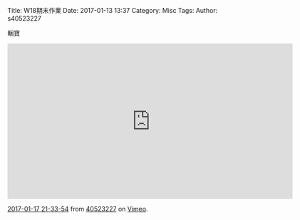 Title: W18期末作業
Date: 2017-01-13 13:37
Category: Misc
Tags: 
Author: s40523227



睏寶

<!-- PELICAN_END_SUMMARY -->



<!-- 導入 Brython 標準程式庫 -->

<script type="text/javascript" 
    src="https://cdn.rawgit.com/brython-dev/brython/master/www/src/brython_dist.js">
</script>

<!-- 啟動 Brython -->

<script>
window.onload=function(){
brython(1);
}
</script>

<!-- 以下實際利用  Brython 畫兩條直線 -->

<canvas id="japanflag1" width="600" height="600"></canvas>

<script type="text/python3">
from browser import document as doc
import math
# 準備繪圖畫布
canvas = doc["japanflag1"]
ctx = canvas.getContext("2d")

ctx.beginPath()
ctx.fillStyle = 'brown'
ctx.strokeStyle = "brown"
ctx.arc(300, 250, 12, 0, 2*math.pi, False)
ctx.fill()
ctx.stroke()
ctx.closePath()



ctx.beginPath()
ctx.fillStyle = 'green'
ctx.strokeStyle = "green"
ctx.arc(260, 170, 30, 0, 2*math.pi, False)
ctx.fill()
ctx.stroke()
ctx.closePath()

ctx.beginPath()
ctx.fillStyle = 'white'
ctx.strokeStyle = "white"
ctx.arc(260, 170, 30, 0, 1*math.pi, False)
ctx.fill()
ctx.stroke()
ctx.closePath()


ctx.beginPath()
ctx.fillStyle = 'green'
ctx.strokeStyle = "green"
ctx.arc(260, 170, 9, 0, 2*math.pi, False)
ctx.fill()
ctx.stroke()
ctx.closePath()

ctx.beginPath()
ctx.fillStyle = 'brown'
ctx.strokeStyle = "brown"
ctx.arc(260, 170, 9, 0, 1*math.pi, False)
ctx.fill()
ctx.stroke()
ctx.closePath()

ctx.beginPath()
ctx.fillStyle = 'green'
ctx.strokeStyle = "green"
ctx.arc(340, 170, 30, 0, 2*math.pi, False)
ctx.fill()
ctx.stroke()
ctx.closePath()

ctx.beginPath()
ctx.fillStyle = 'white'
ctx.strokeStyle = "white"
ctx.arc(340, 170, 30, 0, 1*math.pi, False)
ctx.fill()
ctx.stroke()

ctx.beginPath()
ctx.fillStyle = 'green'
ctx.strokeStyle = "green"
ctx.arc(340, 170, 9, 0, 2*math.pi, False)
ctx.fill()
ctx.stroke()
ctx.closePath()

ctx.beginPath()
ctx.fillStyle = 'brown'
ctx.strokeStyle = "brown"
ctx.arc(340, 170, 9, 0, 1*math.pi, False)
ctx.fill()
ctx.stroke()
ctx.closePath()
ctx.closePath()

'''
ctx.beginPath()
ctx.fillStyle = 'black'
ctx.font = "16px Arial"
ctx.fillText("2", 105, 95)
ctx.fill()
ctx.stroke()
ctx.closePath()
'''


# 以下可以利用 ctx 物件進行畫圖
# 先畫一條直線
ctx.beginPath()
# 設定線的寬度為 1 個單位
ctx.lineWidth = 1

ctx.moveTo(230, 130)
ctx.lineTo(370, 130)


ctx.moveTo(390, 150)
ctx.lineTo(370, 130)

ctx.moveTo(390, 150)
ctx.lineTo(390, 250)


ctx.moveTo(370, 270)
ctx.lineTo(390, 250)

ctx.moveTo(230, 270)
ctx.lineTo(370, 270)


ctx.moveTo(210, 250)
ctx.lineTo(230, 270)


ctx.moveTo(210, 250)
ctx.lineTo(210, 150)

ctx.moveTo(230, 130)
ctx.lineTo(210, 150)



ctx.moveTo(190, 140)
ctx.lineTo(172, 95)

ctx.moveTo(175, 95)
ctx.lineTo(220, 110)



ctx.moveTo(425, 95)
ctx.lineTo(380, 110)

ctx.moveTo(425, 95)
ctx.lineTo(410, 140)

#####內圈
ctx.moveTo(230, 100)
ctx.lineTo(370, 100)


ctx.moveTo(420, 150)
ctx.lineTo(370, 100)

ctx.moveTo(420, 150)
ctx.lineTo(420, 250)


ctx.moveTo(370, 300)
ctx.lineTo(420, 250)

ctx.moveTo(370, 300)
ctx.lineTo(230, 300)


ctx.moveTo(180, 250)
ctx.lineTo(230, 300)


ctx.moveTo(180, 250)
ctx.lineTo(180, 150)

ctx.moveTo(230, 100)
ctx.lineTo(180, 150)




# 設定顏色為藍色, 也可以使用 "rgb(0, 0, 255)" 字串設定顏色值
ctx.strokeStyle = "green"
# 實際執行畫線
ctx.stroke()
ctx.closePath()

#自己畫的

</script>

<iframe src="https://player.vimeo.com/video/199822231" width="640" height="349" frameborder="0" webkitallowfullscreen mozallowfullscreen allowfullscreen></iframe>
<p><a href="https://vimeo.com/199822231">2017-01-17 21-33-54</a> from <a href="https://vimeo.com/user57411976">40523227</a> on <a href="https://vimeo.com">Vimeo</a>.</p>
